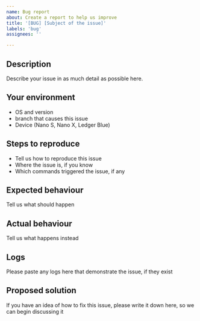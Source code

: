 ```yaml
---
name: Bug report
about: Create a report to help us improve
title: '[BUG] [Subject of the issue]'
labels: 'bug'
assignees: ''

---
```


## Description

Describe your issue in as much detail as possible here.

## Your environment

* OS and version
* branch that causes this issue
* Device (Nano S, Nano X, Ledger Blue)

## Steps to reproduce

* Tell us how to reproduce this issue <br />
* Where the issue is, if you know <br />
* Which commands triggered the issue, if any

## Expected behaviour

Tell us what should happen

## Actual behaviour

Tell us what happens instead

## Logs

Please paste any logs here that demonstrate the issue, if they exist

## Proposed solution

If you have an idea of how to fix this issue, please write it down here, so we can begin discussing it
